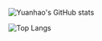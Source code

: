![Yuanhao's GitHub stats](https://github-readme-stats-ten-beryl-22.vercel.app/api?username=edward-martyr&count_private=true&show_icons=true&theme=dracula)

![Top Langs](https://github-readme-stats-ten-beryl-22.vercel.app/api/top-langs/?username=edward-martyr&theme=dracula&langs_count=16&layout=compact)
